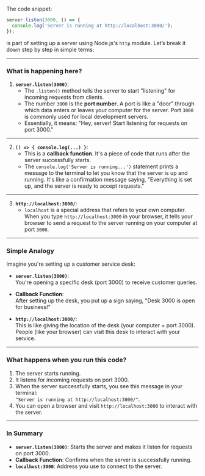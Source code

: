 
The code snippet:

```javascript
server.listen(3000, () => {
  console.log('Server is running at http://localhost:3000/');
});
```

is part of setting up a server using Node.js's `http` module. Let’s break it down step by step in simple terms:

---

### **What is happening here?**

1. **`server.listen(3000)`**:
    - The `.listen()` method tells the server to start "listening" for incoming requests from clients.
    - The number `3000` is the **port number**. A port is like a "door" through which data enters or leaves your computer for the server. Port `3000` is commonly used for local development servers.
    - Essentially, it means: "Hey, server! Start listening for requests on port 3000."

---

2. **`() => { console.log(...) }`**:
    - This is a **callback function**. It's a piece of code that runs after the server successfully starts.
    - The `console.log('Server is running...')` statement prints a message to the terminal to let you know that the server is up and running. It's like a confirmation message saying, "Everything is set up, and the server is ready to accept requests."

---

3. **`http://localhost:3000/`**:
    - `localhost` is a special address that refers to your own computer. When you type `http://localhost:3000` in your browser, it tells your browser to send a request to the server running on your computer at port `3000`.

---

### **Simple Analogy**

Imagine you're setting up a customer service desk:

- **`server.listen(3000)`**:  
    You're opening a specific desk (port 3000) to receive customer queries.
    
- **Callback Function**:  
    After setting up the desk, you put up a sign saying, "Desk 3000 is open for business!"
    
- **`http://localhost:3000/`**:  
    This is like giving the location of the desk (your computer + port 3000). People (like your browser) can visit this desk to interact with your service.
    

---

### **What happens when you run this code?**

1. The server starts running.
2. It listens for incoming requests on port 3000.
3. When the server successfully starts, you see this message in your terminal:  
    `"Server is running at http://localhost:3000/"`.
4. You can open a browser and visit `http://localhost:3000` to interact with the server.

---

### **In Summary**

- **`server.listen(3000)`**: Starts the server and makes it listen for requests on port 3000.
- **Callback Function**: Confirms when the server is successfully running.
- **`localhost:3000`**: Address you use to connect to the server.

